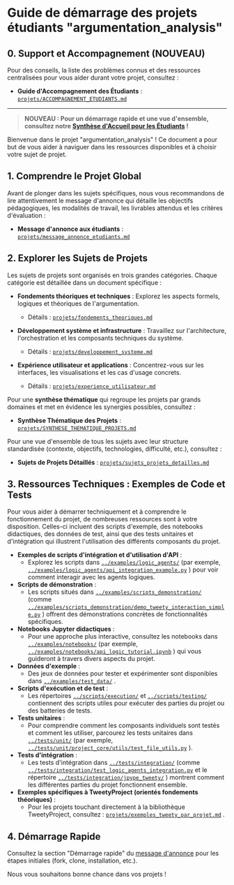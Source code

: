 # Guide de démarrage des projets étudiants "argumentation_analysis"

## 0. Support et Accompagnement (NOUVEAU)

Pour des conseils, la liste des problèmes connus et des ressources centralisées pour vous aider durant votre projet, consultez :

- **Guide d'Accompagnement des Étudiants** : [`projets/ACCOMPAGNEMENT_ETUDIANTS.md`](projets/ACCOMPAGNEMENT_ETUDIANTS.md:0) <!-- TODO: Vérifier l'existence et la pertinence du fichier cible 'projets/ACCOMPAGNEMENT_ETUDIANTS.md' et de l'ancre éventuelle. -->

---
> **NOUVEAU : Pour un démarrage rapide et une vue d'ensemble, consultez notre [Synthèse d'Accueil pour les Étudiants](projets/ACCUEIL_ETUDIANTS_SYNTHESE.md) !** <!-- TODO: Vérifier l'existence et la pertinence du fichier cible 'projets/ACCUEIL_ETUDIANTS_SYNTHESE.md' et de l'ancre éventuelle. -->

Bienvenue dans le projet "argumentation_analysis" ! Ce document a pour but de vous aider à naviguer dans les ressources disponibles et à choisir votre sujet de projet.

## 1. Comprendre le Projet Global

Avant de plonger dans les sujets spécifiques, nous vous recommandons de lire attentivement le message d'annonce qui détaille les objectifs pédagogiques, les modalités de travail, les livrables attendus et les critères d'évaluation :

- **Message d'annonce aux étudiants** : [`projets/message_annonce_etudiants.md`](projets/message_annonce_etudiants.md:0) <!-- TODO: Vérifier l'existence et la pertinence du fichier cible 'projets/message_annonce_etudiants.md' et de l'ancre éventuelle. -->

## 2. Explorer les Sujets de Projets

Les sujets de projets sont organisés en trois grandes catégories. Chaque catégorie est détaillée dans un document spécifique :

- **Fondements théoriques et techniques** : Explorez les aspects formels, logiques et théoriques de l'argumentation.
  - Détails : [`projets/fondements_theoriques.md`](projets/fondements_theoriques.md:0) <!-- TODO: Vérifier l'existence et la pertinence du fichier cible 'projets/fondements_theoriques.md' et de l'ancre éventuelle. -->

- **Développement système et infrastructure** : Travaillez sur l'architecture, l'orchestration et les composants techniques du système.
  - Détails : [`projets/developpement_systeme.md`](projets/developpement_systeme.md:0) <!-- TODO: Vérifier l'existence et la pertinence du fichier cible 'projets/developpement_systeme.md' et de l'ancre éventuelle. -->

- **Expérience utilisateur et applications** : Concentrez-vous sur les interfaces, les visualisations et les cas d'usage concrets.
  - Détails : [`projets/experience_utilisateur.md`](projets/experience_utilisateur.md:0) <!-- TODO: Vérifier l'existence et la pertinence du fichier cible 'projets/experience_utilisateur.md' et de l'ancre éventuelle. -->

Pour une **synthèse thématique** qui regroupe les projets par grands domaines et met en évidence les synergies possibles, consultez :
- **Synthèse Thématique des Projets** : [`projets/SYNTHESE_THEMATIQUE_PROJETS.md`](projets/SYNTHESE_THEMATIQUE_PROJETS.md:0) <!-- TODO: Vérifier l'existence et la pertinence du fichier cible 'projets/SYNTHESE_THEMATIQUE_PROJETS.md' et de l'ancre éventuelle. -->

Pour une vue d'ensemble de tous les sujets avec leur structure standardisée (contexte, objectifs, technologies, difficulté, etc.), consultez :

- **Sujets de Projets Détaillés** : [`projets/sujets_projets_detailles.md`](projets/sujets_projets_detailles.md:0) <!-- TODO: Vérifier l'existence et la pertinence du fichier cible 'projets/sujets_projets_detailles.md' et de l'ancre éventuelle. -->

## 3. Ressources Techniques : Exemples de Code et Tests

Pour vous aider à démarrer techniquement et à comprendre le fonctionnement du projet, de nombreuses ressources sont à votre disposition. Celles-ci incluent des scripts d'exemple, des notebooks didactiques, des données de test, ainsi que des tests unitaires et d'intégration qui illustrent l'utilisation des différents composants du projet.

- **Exemples de scripts d'intégration et d'utilisation d'API** :
  - Explorez les scripts dans [`../examples/logic_agents/`](../examples/logic_agents/) <!-- TODO: Vérifier l'existence et la pertinence du fichier cible '../examples/logic_agents/' et de l'ancre éventuelle. Chemin corrigé de 'examples/logic_agents/'. --> <!-- TODO: Ce lien pointe vers un dossier. Vérifier s'il doit pointer vers un fichier spécifique (ex: README.md) à l'intérieur de ce dossier. --> (par exemple, [`../examples/logic_agents/api_integration_example.py`](../examples/logic_agents/api_integration_example.py:0) <!-- TODO: Vérifier l'existence et la pertinence du fichier cible '../examples/logic_agents/api_integration_example.py' et de l'ancre éventuelle. Chemin corrigé de 'examples/logic_agents/api_integration_example.py'. -->) pour voir comment interagir avec les agents logiques.
- **Scripts de démonstration** :
  - Les scripts situés dans [`../examples/scripts_demonstration/`](../examples/scripts_demonstration/) <!-- TODO: Vérifier l'existence et la pertinence du fichier cible '../examples/scripts_demonstration/' et de l'ancre éventuelle. Chemin corrigé de 'examples/scripts_demonstration/'. --> <!-- TODO: Ce lien pointe vers un dossier. Vérifier s'il doit pointer vers un fichier spécifique (ex: README.md) à l'intérieur de ce dossier. --> (comme [`../examples/scripts_demonstration/demo_tweety_interaction_simple.py`](../examples/scripts_demonstration/demo_tweety_interaction_simple.py:0) <!-- TODO: Vérifier l'existence et la pertinence du fichier cible '../examples/scripts_demonstration/demo_tweety_interaction_simple.py' et de l'ancre éventuelle. Chemin corrigé de 'examples/scripts_demonstration/demo_tweety_interaction_simple.py'. -->) offrent des démonstrations concrètes de fonctionnalités spécifiques.
- **Notebooks Jupyter didactiques** :
  - Pour une approche plus interactive, consultez les notebooks dans [`../examples/notebooks/`](../examples/notebooks/) <!-- TODO: Vérifier l'existence et la pertinence du fichier cible '../examples/notebooks/' et de l'ancre éventuelle. Chemin corrigé de 'examples/notebooks/'. --> <!-- TODO: Ce lien pointe vers un dossier. Vérifier s'il doit pointer vers un fichier spécifique (ex: README.md) à l'intérieur de ce dossier. --> (par exemple, [`../examples/notebooks/api_logic_tutorial.ipynb`](../examples/notebooks/api_logic_tutorial.ipynb:0) <!-- TODO: Vérifier l'existence et la pertinence du fichier cible '../examples/notebooks/api_logic_tutorial.ipynb' et de l'ancre éventuelle. Chemin corrigé de 'examples/notebooks/api_logic_tutorial.ipynb'. -->) qui vous guideront à travers divers aspects du projet.
- **Données d'exemple** :
  - Des jeux de données pour tester et expérimenter sont disponibles dans [`../examples/test_data/`](../examples/test_data/) <!-- TODO: Vérifier l'existence et la pertinence du fichier cible '../examples/test_data/' et de l'ancre éventuelle. Chemin corrigé de 'examples/test_data/'. --> <!-- TODO: Ce lien pointe vers un dossier. Vérifier s'il doit pointer vers un fichier spécifique (ex: README.md) à l'intérieur de ce dossier. -->.
- **Scripts d'exécution et de test** :
  - Les répertoires [`../scripts/execution/`](../scripts/execution/) <!-- TODO: Vérifier l'existence et la pertinence du fichier cible '../scripts/execution/' et de l'ancre éventuelle. Chemin corrigé de 'scripts/execution/'. --> <!-- TODO: Ce lien pointe vers un dossier. Vérifier s'il doit pointer vers un fichier spécifique (ex: README.md) à l'intérieur de ce dossier. --> et [`../scripts/testing/`](../scripts/testing/) <!-- TODO: Vérifier l'existence et la pertinence du fichier cible '../scripts/testing/' et de l'ancre éventuelle. Chemin corrigé de 'scripts/testing/'. --> <!-- TODO: Ce lien pointe vers un dossier. Vérifier s'il doit pointer vers un fichier spécifique (ex: README.md) à l'intérieur de ce dossier. --> contiennent des scripts utiles pour exécuter des parties du projet ou des batteries de tests.
- **Tests unitaires** :
  - Pour comprendre comment les composants individuels sont testés et comment les utiliser, parcourez les tests unitaires dans [`../tests/unit/`](../tests/unit/) <!-- TODO: Vérifier l'existence et la pertinence du fichier cible '../tests/unit/' et de l'ancre éventuelle. Chemin corrigé de 'tests/unit/'. --> <!-- TODO: Ce lien pointe vers un dossier. Vérifier s'il doit pointer vers un fichier spécifique (ex: README.md) à l'intérieur de ce dossier. --> (par exemple, [`../tests/unit/project_core/utils/test_file_utils.py`](../tests/unit/project_core/utils/test_file_utils.py:0) <!-- TODO: Vérifier l'existence et la pertinence du fichier cible '../tests/unit/project_core/utils/test_file_utils.py' et de l'ancre éventuelle. Chemin corrigé de 'tests/unit/project_core/utils/test_file_utils.py'. -->).
- **Tests d'intégration** :
  - Les tests d'intégration dans [`../tests/integration/`](../tests/integration/) <!-- TODO: Vérifier l'existence et la pertinence du fichier cible '../tests/integration/' et de l'ancre éventuelle. Chemin corrigé de 'tests/integration/'. --> <!-- TODO: Ce lien pointe vers un dossier. Vérifier s'il doit pointer vers un fichier spécifique (ex: README.md) à l'intérieur de ce dossier. --> (comme [`../tests/integration/test_logic_agents_integration.py`](../tests/integration/test_logic_agents_integration.py:0) <!-- TODO: Vérifier l'existence et la pertinence du fichier cible '../tests/integration/test_logic_agents_integration.py' et de l'ancre éventuelle. Chemin corrigé de 'tests/integration/test_logic_agents_integration.py'. --> et le répertoire [`../tests/integration/jpype_tweety/`](../tests/integration/jpype_tweety/) <!-- TODO: Vérifier l'existence et la pertinence du fichier cible '../tests/integration/jpype_tweety/' et de l'ancre éventuelle. Chemin corrigé de 'tests/integration/jpype_tweety/'. --> <!-- TODO: Ce lien pointe vers un dossier. Vérifier s'il doit pointer vers un fichier spécifique (ex: README.md) à l'intérieur de ce dossier. -->) montrent comment les différentes parties du projet fonctionnent ensemble.
- **Exemples spécifiques à TweetyProject (orientés fondements théoriques)** :
  - Pour les projets touchant directement à la bibliothèque TweetyProject, consultez : [`projets/exemples_tweety_par_projet.md`](projets/exemples_tweety_par_projet.md:0) <!-- TODO: Vérifier l'existence et la pertinence du fichier cible 'projets/exemples_tweety_par_projet.md' et de l'ancre éventuelle. -->.

## 4. Démarrage Rapide

Consultez la section "Démarrage rapide" du [message d'annonce](./projets/message_annonce_etudiants.md#démarrage-rapide) <!-- TODO: Vérifier l'existence et la pertinence du fichier cible 'projets/message_annonce_etudiants.md' et de l'ancre éventuelle '#démarrage-rapide'. --> pour les étapes initiales (fork, clone, installation, etc.).

Nous vous souhaitons bonne chance dans vos projets !